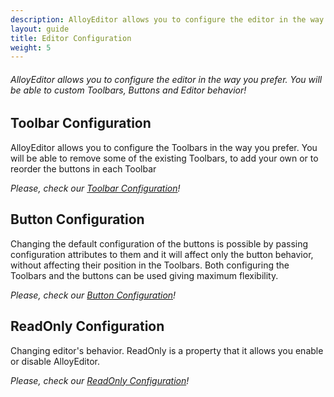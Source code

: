 ```yaml
---
description: AlloyEditor allows you to configure the editor in the way you prefer. You will be able to custom Toolbars, Buttons and Editor behavior!
layout: guide
title: Editor Configuration
weight: 5
---
```


###### AlloyEditor allows you to configure the editor in the way you prefer. You will be able to custom Toolbars, Buttons and Editor behavior!

<article id="article1">

## Toolbar Configuration

<p>
	AlloyEditor allows you to configure the Toolbars in the way you prefer. You will be able to remove some of the existing Toolbars, to add your own or to reorder the buttons in each Toolbar
</p>

<p><i>Please, check our <a href="/docs/use/toolbar_configuration.html">Toolbar Configuration</a>!</i></p>

</article>

<article id="article2">

## Button Configuration

<p>
	Changing the default configuration of the buttons is possible by passing configuration attributes to them and it will affect only the button behavior, without affecting their position in the Toolbars. Both configuring the Toolbars and the buttons can be used giving maximum flexibility.
</p>

<p><i>Please, check our <a href="/docs/use/button_configuration.html">Button Configuration</a>!</i></p>

</article>

<article id="article3">

## ReadOnly Configuration

<p>
	Changing editor's behavior. ReadOnly is a property that it allows you enable or disable AlloyEditor.
</p>

<p><i>Please, check our <a href="/docs/use/readonly_configuration.html">ReadOnly Configuration</a>!</i></p>

</article>
